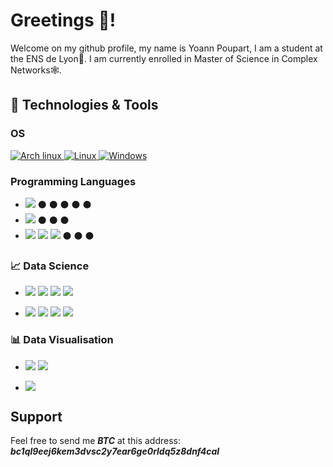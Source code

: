 # Greetings :wave:!

Welcome on my github profile, my name is Yoann Poupart, I am a student at the ENS de Lyon:closed_book:. I am currently enrolled in Master of Science in Complex Networks:spider_web:.

## 🔧 Technologies & Tools

### OS

<a href="https://archlinux.org/">
  <img alt="Arch linux" src="https://img.shields.io/badge/OS-ArchLinux-informational?style=flat&logo=arch-linux&logoColor=white&color=0087ff"/>
</a>
<a href="https://linux.org/">
  <img alt="Linux" src="https://img.shields.io/badge/OS-Linux-informational?style=flat&logo=linux&logoColor=white&color=ffe400"/>
</a>
<a href="https://www.microsoft.com/fr-fr/windows">
  <img alt="Windows" src="https://img.shields.io/badge/OS-Windows-informational?style=flat&logo=windows&logoColor=white&color=0087ff"/>
</a>

### Programming Languages

- ![](https://img.shields.io/badge/Lang-Python-informational?style=flat&logo=python&logoColor=white&color=2bbc8a) :black_circle: :black_circle: :black_circle: :black_circle: :black_circle: 
- ![](https://img.shields.io/badge/Lang-C-informational?style=flat&logo=c&logoColor=white&color=2bbc8a) :black_circle: :black_circle: :black_circle: 
- ![](https://img.shields.io/badge/Lang-HTML-informational?style=flat&logo=html&logoColor=white&color=2bbc8a) 
![](https://img.shields.io/badge/Lang-CSS-informational?style=flat&logo=css&logoColor=white&color=2bbc8a)
![](https://img.shields.io/badge/Lang-Javascript-informational?style=flat&logo=javascript&logoColor=white&color=2bbc8a)
:black_circle: :black_circle: :black_circle: 

### :chart_with_upwards_trend: Data Science

- ![](https://img.shields.io/badge/Lib-Scikit-Learn-informational?style=flat&logo=scikit-learn&logoColor=white&color=da321b)
![](https://img.shields.io/badge/Lib-Keras-informational?style=flat&logo=keras&logoColor=white&color=da321b)
![](https://img.shields.io/badge/Lib-Tensorflow-informational?style=flat&logo=tensorflow&logoColor=white&color=da321b)
![](https://img.shields.io/badge/Lib-Pytorch-informational?style=flat&logo=pytorch&logoColor=white&color=da321b)

- ![](https://img.shields.io/badge/Lib-Pandas-informational?style=flat&logo=pandas&logoColor=white&color=2bbc8a)
![](https://img.shields.io/badge/Lib-Numpy-informational?style=flat&logo=numpy&logoColor=white&color=2bbc8a)
![](https://img.shields.io/badge/Lib-Scipy-informational?style=flat&logo=scipy&logoColor=white&color=2bbc8a)
![](https://img.shields.io/badge/Lib-Networkx-informational?style=flat&logo=networkx&logoColor=white&color=2bbc8a)

### :bar_chart: Data Visualisation

- ![](https://img.shields.io/badge/Lib-Matplotlib-informational?style=flat&logo=matplotlib&logoColor=white&color=2bbc8a)
![](https://img.shields.io/badge/Lib-Seaborn-informational?style=flat&logo=seaborn&logoColor=white&color=2bbc8a)

- ![](https://img.shields.io/badge/App-Gephi-informational?style=flat&logo=gephi&logoColor=white&color=2bbc8a)


## Support

Feel free to send me **_BTC_** at this address: **_bc1ql9eej6kem3dvsc2y7ear6ge0rldq5z8dnf4cal_**
